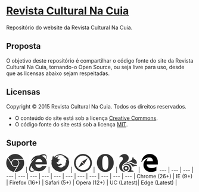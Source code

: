 # [Revista Cultural Na Cuia](http://nacuia.com.br/)

Repositório do website da Revista Cultural Na Cuia.

## Proposta

O objetivo deste repositório é compartilhar o código fonte do site da Revista Cultural Na Cuia, tornando-o Open Source, ou seja livre para uso, desde que as licensas abaixo sejam respeitadas.

## Licensas

Copyright © 2015 Revista Cultural Na Cuia. Todos os direitos reservados.

* O conteúdo do site está sob a licença [Creative Commons](http://creativecommons.org/licenses/by-nc-sa/4.0/).
* O código fonte do site está sob a licença [MIT](http://mit-license.org/).

## Suporte

![Chrome](images/_chrome.png?raw=true) | ![Internet Explorer](images/_ie.png?raw=true) | ![Firefox](images/_firefox.png?raw=true) | ![Safari](images/_safari.png?raw=true) | ![Opera](images/_opera.png?raw=true) | ![UC Browser](images/_uc.png?raw=true) | ![Edge](images/_edge.png?raw=true)
 --- | --- | --- | --- | --- | --- | --- |		 --- | --- | --- | --- | --- | --- | --- |
 Chrome (26+) | IE (9+) | Firefox (16+) | Safari (5+) | Opera (12+) | UC (Latest)| Edge (Latest) |